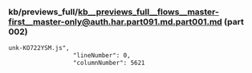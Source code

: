 ### kb/previews_full/kb__previews_full__flows__master-first__master-only@auth.har.part091.md.part001.md (part 002)

```md
unk-KO722YSM.js",
                  "lineNumber": 0,
                  "columnNumber": 5621

```

```
